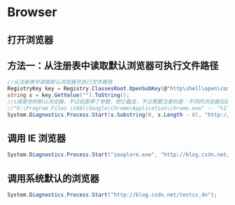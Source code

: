 # Browser

## 打开浏览器

## 方法一：从注册表中读取默认浏览器可执行文件路径

```C#
//从注册表中读取默认浏览器可执行文件路径
RegistryKey key = Registry.ClassesRoot.OpenSubKey(@"http\shell\open\command\");
string s = key.GetValue("").ToString();
//s就是你的默认浏览器，不过后面带了参数，把它截去，不过需要注意的是：不同的浏览器后面的参数不一样！
//"D:\Program Files (x86)\Google\Chrome\Application\chrome.exe" -- "%1"
System.Diagnostics.Process.Start(s.Substring(0, s.Length - 8), "http://blog.csdn.net/testcs_dn");
```

## 调用 IE 浏览器

```C#
System.Diagnostics.Process.Start("iexplore.exe", "http://blog.csdn.net/testcs_dn");
```

## 调用系统默认的浏览器

```C#
System.Diagnostics.Process.Start("http://blog.csdn.net/testcs_dn");
```
